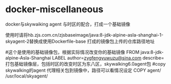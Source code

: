 # docker-miscellaneous
docker与skywaiking agent 与时区的配合，打成一个基础镜像


使用时请将hb.zjs.com.cn/zjsbaseimage/java:8-jdk-alpine-asla-shanghai-1-skyagent-2替换成使用Dockerfile-base 打成的镜像包上传的仓库路径地址


#这个是使用的基础镜像包，根据实际情况改变你的基础镜像
FROM java:8-jdk-alpine-Asla-Shanghai
LABEL author=zygfengyuwuzu@sina.com describe=打包基础镜像层，包括时区的改变时区为东八区，skywalking6.0agent包
#copy skywalking的agent 代理相关包到镜像中，路径可以看情况设定
COPY agent/ /usr/local/skyagent/
